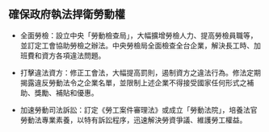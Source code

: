 ## 確保政府執法捍衛勞動權

* 全面勞檢：設立中央「勞動檢查局」，大幅擴增勞檢人力、提高勞檢員職等，並訂定工會協助勞檢之辦法。中央勞檢局全面檢查全台企業，解決長工時、加班費和資方各項違法問題。

* 打擊違法資方：修正工會法，大幅提高罰則，遏制資方之違法行為。修法定期揭露違反勞動法令之企業名單，並限制上述企業不得接受國家任何形式之補助、獎勵、補貼和優惠。

* 加速勞動司法訴訟：訂定《勞工案件審理法》或成立「勞動法院」，培養法官勞動法專業素養，以特有訴訟程序，迅速解決勞資爭議、維護勞工權益。
